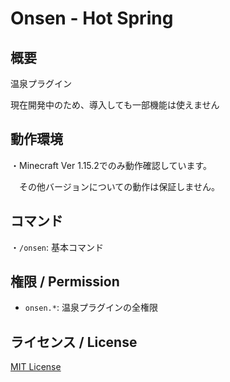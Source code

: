 # Onsen - Hot Spring

## 概要
温泉プラグイン

現在開発中のため、導入しても一部機能は使えません

## 動作環境
・Minecraft Ver 1.15.2でのみ動作確認しています。

　その他バージョンについての動作は保証しません。

## コマンド
・`/onsen`: 基本コマンド

## 権限 / Permission
- `onsen.*`: 温泉プラグインの全権限

## ライセンス / License
[MIT License](LICENSE)
